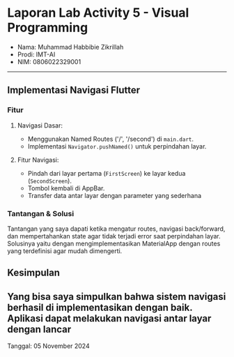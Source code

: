 # Laporan Lab Activity 5 - Visual Programming
- Nama: Muhammad Habbibie Zikrillah
- Prodi: IMT-AI
- NIM: 0806022329001
---
## Implementasi Navigasi Flutter
### Fitur
1. Navigasi Dasar:
   - Menggunakan Named Routes ('/', '/second') di `main.dart`.
   - Implementasi `Navigator.pushNamed()` untuk perpindahan layar.

2. Fitur Navigasi:
   - Pindah dari layar pertama (`FirstScreen`) ke layar kedua (`SecondScreen`).
   - Tombol kembali di AppBar.
   - Transfer data antar layar dengan parameter yang sederhana
  
### Tantangan & Solusi
Tantangan yang saya dapati ketika mengatur routes, navigasi back/forward, dan mempertahankan state agar tidak terjadi error saat perpindahan layar. Solusinya yaitu dengan mengimplementasikan MaterialApp dengan routes yang terdefinisi agar mudah dimengerti.

## Kesimpulan
Yang bisa saya simpulkan bahwa sistem navigasi berhasil di implementasikan dengan baik. Aplikasi dapat melakukan navigasi antar layar dengan lancar
---
Tanggal: 05 November 2024
